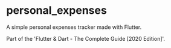 # personal_expenses

A simple personal expenses tracker made with Flutter.

Part of the 'Flutter & Dart - The Complete Guide [2020 Edition]'.